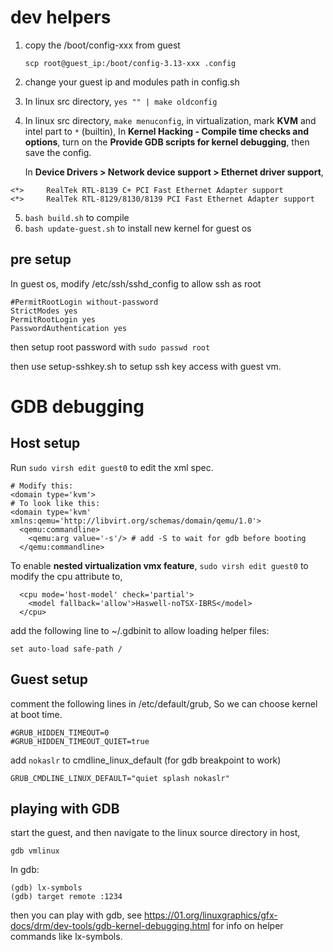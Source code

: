 # dev helpers

1. copy the /boot/config-xxx from guest

   `scp root@guest_ip:/boot/config-3.13-xxx .config`
2. change your guest ip and modules path in config.sh
3. In linux src directory, `yes "" | make oldconfig`
4. In linux src directory, `make menuconfig`, in virtualization, mark **KVM** and intel part to `*` (builtin),
   In **Kernel Hacking - Compile time checks and options**, turn on the
   **Provide GDB scripts for kernel debugging**, then save the config.

   In **Device Drivers > Network device support > Ethernet driver support**,

```
<*>     RealTek RTL-8139 C+ PCI Fast Ethernet Adapter support
<*>     RealTek RTL-8129/8130/8139 PCI Fast Ethernet Adapter support
```
5. `bash build.sh` to compile
6. `bash update-guest.sh` to install new kernel for guest os

## pre setup

In guest os, modify /etc/ssh/sshd_config to allow ssh as root

```shell
#PermitRootLogin without-password
StrictModes yes
PermitRootLogin yes
PasswordAuthentication yes
```

then setup root password with `sudo passwd root`

then use setup-sshkey.sh to setup ssh key access with guest vm.



# GDB debugging

## Host setup

Run `sudo virsh edit guest0` to edit the xml spec.

```
# Modify this:
<domain type='kvm'>
# To look like this:
<domain type='kvm' xmlns:qemu='http://libvirt.org/schemas/domain/qemu/1.0'>
  <qemu:commandline>
    <qemu:arg value='-s'/> # add -S to wait for gdb before booting
  </qemu:commandline>
```

To enable **nested virtualization vmx feature**, `sudo virsh edit guest0` to modify the cpu attribute to,
```
  <cpu mode='host-model' check='partial'>
    <model fallback='allow'>Haswell-noTSX-IBRS</model>
  </cpu>
```

add the following line to ~/.gdbinit to allow loading helper files:

```
set auto-load safe-path /
```

## Guest setup
comment the following lines in /etc/default/grub,
So we can choose kernel at boot time.

```
#GRUB_HIDDEN_TIMEOUT=0
#GRUB_HIDDEN_TIMEOUT_QUIET=true
```

add `nokaslr` to cmdline_linux_default (for gdb breakpoint to work)

```
GRUB_CMDLINE_LINUX_DEFAULT="quiet splash nokaslr"
```

## playing with GDB

start the guest, and then navigate to the linux source directory in host,

```
gdb vmlinux
```

In gdb:

```
(gdb) lx-symbols
(gdb) target remote :1234
```

then you can play with gdb, see https://01.org/linuxgraphics/gfx-docs/drm/dev-tools/gdb-kernel-debugging.html for info on helper commands
like lx-symbols.
